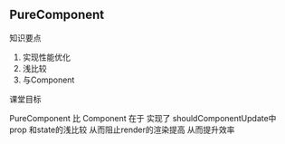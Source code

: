 ##   PureComponent

知识要点  
1. 实现性能优化
2. 浅比较
3. 与Component

课堂目标

PureComponent 比 Component 在于 实现了 shouldComponentUpdate中 prop 和state的浅比较
从而阻止render的渲染提高  从而提升效率